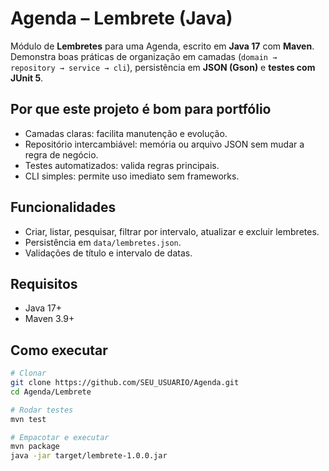 # Agenda – Lembrete (Java)

Módulo de **Lembretes** para uma Agenda, escrito em **Java 17** com **Maven**.  
Demonstra boas práticas de organização em camadas (`domain → repository → service → cli`), persistência em **JSON (Gson)** e **testes com JUnit 5**.

## Por que este projeto é bom para portfólio
- Camadas claras: facilita manutenção e evolução.
- Repositório intercambiável: memória ou arquivo JSON sem mudar a regra de negócio.
- Testes automatizados: valida regras principais.
- CLI simples: permite uso imediato sem frameworks.

## Funcionalidades
- Criar, listar, pesquisar, filtrar por intervalo, atualizar e excluir lembretes.
- Persistência em `data/lembretes.json`.
- Validações de título e intervalo de datas.

## Requisitos
- Java 17+
- Maven 3.9+

## Como executar
```bash
# Clonar
git clone https://github.com/SEU_USUARIO/Agenda.git
cd Agenda/Lembrete

# Rodar testes
mvn test

# Empacotar e executar
mvn package
java -jar target/lembrete-1.0.0.jar
